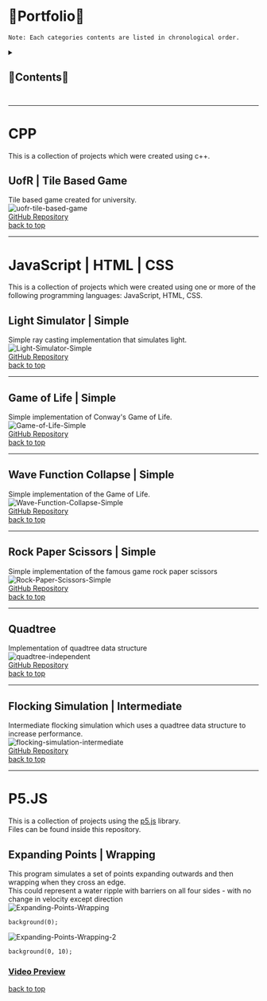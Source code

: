 # 📂Portfolio📂

```
Note: Each categories contents are listed in chronological order.
```

<details>
  <summary><h2>📃Contents📃<h2></summary>
    
+ [CPP](#cpp)
  + [UofR | Tile Based Game](#uofr-tile-based-game)
    
+ [JavaScript | HTML | CSS](#javascript-html-css)
  + [Light Simulator | Simple](#light-simulator-simple)
  + [Game of Life | Simple](#game-of-life-simple)
  + [Wave Function Collapse | Simple](#wave-function-collapse-simple)
  + [Rock Paper Scissors](#rock-paper-scissors-simple)
  + [Quadtree](#quadtree)
  + [Flocking Simulation | Intermediate](#flocking-simulation-intermediate)

+ [P5.JS](#p5.js)
  + [Expanding Points | Wrapping](#expanding-points-wrapping)

</details>

---

# <a name="cpp">CPP</a>
This is a collection of projects which were created using c++.
<br>

## <a name="uofr-tile-based-game">UofR | Tile Based Game</a>
Tile based game created for university.
<br>
![uofr-tile-based-game](https://github.com/IncorrectPleaseTryAgain/Portfolio/assets/99939034/73e8826d-6bc6-4c73-8e0d-bf86a12d99f2)
<br>
[GitHub Repository](https://github.com/IncorrectPleaseTryAgain/CS-115-Tile-Based-Game)
<br>
[back to top](#portfolio)

---

# <a name="javascript-html-css">JavaScript | HTML | CSS</a>
This is a collection of projects which were created using one or more of the following programming languages: JavaScript, HTML, CSS.
<br>

## <a name="light-simulator-simple">Light Simulator | Simple</a>
Simple ray casting implementation that simulates light.
<br>
![Light-Simulator-Simple](https://github.com/IncorrectPleaseTryAgain/Renders/assets/99939034/33b3b092-c595-4c6f-a9b0-28876c3d1634)
<br>
[GitHub Repository](https://github.com/IncorrectPleaseTryAgain/Light-Simulator-Simple)
<br>
[back to top](#portfolio)

---

## <a name="game-of-life-simple">Game of Life | Simple</a>
Simple implementation of Conway's Game of Life.
<br>
![Game-of-Life-Simple](https://github.com/IncorrectPleaseTryAgain/Renders/assets/99939034/efecd997-4a0a-4665-bba6-22b0ca77273b)
<br>
[GitHub Repository](https://github.com/IncorrectPleaseTryAgain/Game-Of-Life-Simple)
<br>
[back to top](#portfolio)

---

## <a name="wave-function-collapse-simple">Wave Function Collapse | Simple</a>
Simple implementation of the Game of Life.
<br>
![Wave-Function-Collapse-Simple](https://github.com/IncorrectPleaseTryAgain/Renders/assets/99939034/cdb8ba88-879e-4043-bd92-ff3ca36adb43)
<br>
[GitHub Repository](https://github.com/IncorrectPleaseTryAgain/Wave-Function-Collapse-Simple)
<br>
[back to top](#portfolio)

---

## <a name="rock-paper-scissors-simple">Rock Paper Scissors | Simple</a>
Simple implementation of the famous game rock paper scissors
<br>
![Rock-Paper-Scissors-Simple](https://github.com/IncorrectPleaseTryAgain/Portfolio/assets/99939034/5f447e08-e4f8-455d-baa1-d209d39ad4d3)
<br>
[GitHub Repository](https://github.com/IncorrectPleaseTryAgain/Rock-Paper-Scissors-Simple)
<br>
[back to top](#portfolio)

---

## <a name="quadtree">Quadtree</a>
Implementation of quadtree data structure
<br>
![quadtree-independent](https://github.com/IncorrectPleaseTryAgain/Portfolio/assets/99939034/a462d249-49ce-42a5-947b-c9d8d86c780a)
<br>
[GitHub Repository](https://github.com/IncorrectPleaseTryAgain/Quadtree)
<br>
[back to top](#portfolio)

---

## <a name="flocking-simulation-intermediate">Flocking Simulation | Intermediate</a>
Intermediate flocking simulation which uses a quadtree data structure to increase performance.
<br>
![flocking-simulation-intermediate](https://github.com/IncorrectPleaseTryAgain/Portfolio/assets/99939034/3bba2736-1da1-4224-b278-3a133b83804b)
<br>
[GitHub Repository](https://github.com/IncorrectPleaseTryAgain/Flocking-Simulation-Intermediate)
<br>
[back to top](#portfolio)

---

# <a name="p5.js">P5.JS</a>
This is a collection of projects using the [p5.js](https://p5js.org/) library.
<br>
Files can be found inside this repository.
<br>

<a name="expanding-points-wrapping"></a>
## Expanding Points | Wrapping
This program simulates a set of points expanding outwards and then wrapping when they cross an edge.
<br>
This could represent a water ripple with barriers on all four sides - with no change in velocity except direction
<br>
![Expanding-Points-Wrapping](https://github.com/IncorrectPleaseTryAgain/Renders/assets/99939034/539fdecf-0964-476a-899e-f2ec291bb229)
<br>
```
background(0);
```
![Expanding-Points-Wrapping-2](https://github.com/IncorrectPleaseTryAgain/Portfolio/assets/99939034/40ae1299-f204-4e3d-a8cc-030e3904de0a)
<br>
```
background(0, 10);
```
### <a href="https://youtu.be/JAGg-DnOY68">Video Preview</a>
[back to top](#portfolio)
